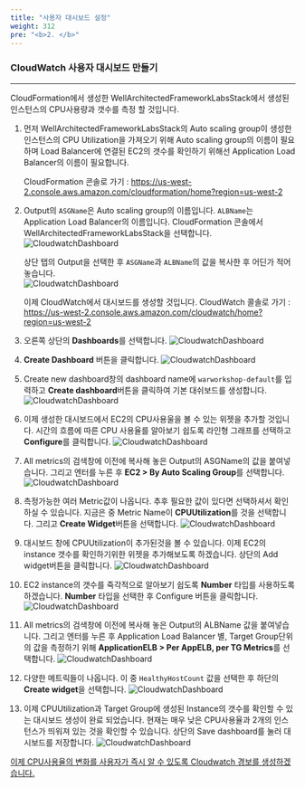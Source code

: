 ```yaml
---
title: "사용자 대시보드 설정"
weight: 312
pre: "<b>2. </b>"
---
```


### CloudWatch 사용자 대시보드 만들기
---
CloudFormation에서 생성한 WellArchitectedFrameworkLabsStack에서 생성된 인스턴스의 CPU사용량과 갯수를 측정 할 것입니다. 

1. 먼저 WellArchitectedFrameworkLabsStack의 Auto scaling group이 생성한 인스턴스의 CPU Utilization을 가져오기 위해 Auto scaling group의 이름이 필요하며 Load Balancer에 연결된 EC2의 갯수를 확인하기 위해선 Application Load Balancer의 이름이 필요합니다.

    CloudFormation 콘솔로 가기 : https://us-west-2.console.aws.amazon.com/cloudformation/home?region=us-west-2

1. Output의 `ASGName`은 Auto scaling group의 이름입니다. `ALBName`는 Application Load Balancer의 이름입니다. 
    CloudFormation 콘솔에서 WellArchitectedFrameworkLabsStack을 선택합니다. 
    ![CloudwatchDashboard](/images/war/cloudwatch-stack.png#medium)

    상단 탭의 Output을 선택한 후 `ASGName`과 `ALBName`의 값을 복사한 후 어딘가 적어놓습니다.   
    ![CloudwatchDashboard](/images/war/cloudwatch-stack-output.png#medium)

    이제 CloudWatch에서 대시보드를 생성할 것입니다.
    CloudWatch 콜솔로 가기 : https://us-west-2.console.aws.amazon.com/cloudwatch/home?region=us-west-2

1. 오른쪽 상단의 **Dashboards**를 선택합니다. 
    ![CloudwatchDashboard](/images/war/cloudwatch-dashboard.png#medium)

1. **Create Dashboard** 버튼을 클릭합니다. 
    ![CloudwatchDashboard](/images/war/cloudwatch-createdashboard.png#medium)
 
1. Create new dashboard창의 dashboard name에 `warworkshop-default`를 입력하고 **Create dashboard**버튼을 클릭하여 기본 대쉬보드를 생성합니다.
    ![CloudwatchDashboard](/images/war/cloudwatch-create-fin.png#medium)

1. 이제 생성한 대시보드에서 EC2의 CPU사용울을 볼 수 있는 위젯을 추가할 것입니다. 시간의 흐름에 따른 CPU 사용율를 알아보기 쉽도록 라인형 그래프를 선택하고 **Configure**를 클릭합니다.
    ![CloudwatchDashboard](/images/war/cloudwatch-detail.png#medium)

1. All metrics의 검색창에 이전에 복사해 놓은 Output의 ASGName의 값을 붙여넣습니다. 그리고 엔터를 누른 후 **EC2 > By Auto Scaling Group**를 선택합니다. 
    ![CloudwatchDashboard](/images/war/cloudwatch-metric.png#medium)

1. 측정가능한 여러 Metric값이 나옵니다. 추후 필요한 값이 있다면 선택하셔서 확인하실 수 있습니다. 지금은 중 Metric Name이 **CPUUtilization**를 것을 선택합니다. 그리고 **Create Widget**버튼을 선택합니다. 
    ![CloudwatchDashboard](/images/war/cloudwatch-metric-cpuutilization.png#medium)

1. 대시보드 창에 CPUUtilization이 추가된것을 볼 수 있습니다. 이제 EC2의 instance 갯수를 확인하기위한 위젯을 추가해보도록 하겠습니다. 상단의 Add widget버튼을 클릭합니다. 
    ![CloudwatchDashboard](/images/war/cloudwatch-metric-widget.png#medium)

1. EC2 instance의 갯수를 죽각적으로 알아보기 쉽도록 **Number** 타입를 사용하도록 하겠습니다. **Number** 타입을 선택한 후 Configure 버튼을 클릭합니다. 
    ![CloudwatchDashboard](/images/war/cloudwatch-metric-widget-select.png#medium)

1. All metrics의 검색창에 이전에 복사해 놓은 Output의 ALBName 값을 붙여넣습니다. 그리고 엔터를 누른 후 Application Load Balancer 별, Target Group단위의 값을 측정하기 위해 **ApplicationELB > Per AppELB, per TG Metrics**를 선택합니다. 
    ![CloudwatchDashboard](/images/war/cloudwatch-widget-alb.png#medium)

1. 다양한 메트릭들이 나옵니다. 이 중 `HealthyHostCount` 값을 선택한 후 하단의 **Create widget**을 선택합니다. 
    ![CloudwatchDashboard](/images/war/cloudwatch-widget-healthy.png#medium)

1. 이제 CPUUtilization과 Target Group에 생성된 Instance의 갯수를 확인할 수 있는 대시보드 생성이 완료 되었습니다. 현재는 매우 낮은 CPU사용율과 2개의 인스턴스가 띄워져 있는 것을 확인할 수 있습니다. 상단의 Save dashboard를 눌러 대시보드를 저장합니다. 
    ![CloudwatchDashboard](/images/war/cloudwatch-widget-fin.png#medium)


[이제 CPU사용율의 변화를 사용자가 즉시 알 수 있도록 Cloudwatch 경보를 생성하겠습니다.](/ko/performanceefficiency/cloudwatcheventemail)
 
